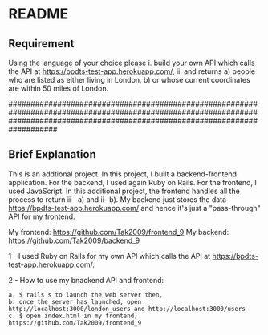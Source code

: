 # README

## Requirement
Using the language of your choice please 
    i. build your own API which calls the API at https://bpdts-test-app.herokuapp.com/, 
    ii. and returns 
        a) people who are listed as either living in London,
        b) or whose current coordinates are within 50 miles of London. 


###################################################################################################################################################################################

## Brief Explanation

This is an addtional project. In this project, I built a backend-frontend application.
For the backend, I used again Ruby on Rails. For the frontend, I used JavaScript.
In this additional project, the frontend handles all the process to return ii - a) and ii -b). My backend just stores the data https://bpdts-test-app.herokuapp.com/ and hence it's just a "pass-through"
API for my frontend.

My frontend: https://github.com/Tak2009/frontend_9
My backend: https://github.com/Tak2009/backend_9

1 - I used Ruby on Rails for my own API which calls the API at https://bpdts-test-app.herokuapp.com/.

2 - How to use my bnackend API and frontend:

    a. $ rails s to launch the web server then,
    b. once the server has launched, open http://localhost:3000/london_users and http://localhost:3000/users
    c. $ open index.html in my frontend, https://github.com/Tak2009/frontend_9

